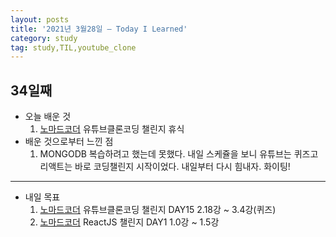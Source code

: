 ```yaml
---
layout: posts
title: '2021년 3월28일 — Today I Learned'
category: study
tag: study,TIL,youtube_clone
---
```


## 34일째

- 오늘 배운 것
  1. [노마드코더][1] 유튜브클론코딩 챌린지 휴식
     <br>
- 배운 것으로부터 느낀 점
  1. MONGODB 복습하려고 했는데 못했다. 내일 스케쥴을 보니 유튜브는 퀴즈고 리액트는 바로 코딩챌린지 시작이었다. 내일부터 다시 힘내자. 화이팅!

---

- 내일 목표
  1. [노마드코더][1] 유튜브클론코딩 챌린지 DAY15 2.18강 ~ 3.4강(퀴즈)
  2. [노마드코더][1] ReactJS 챌린지 DAY1 1.0강 ~ 1.5강

[1]: https://nomadcoders.co/ '노마드코더'

